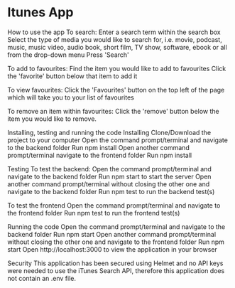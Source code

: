 # Itunes App

How to use the app
To search:
Enter a search term within the search box
Select the type of media you would like to search for, i.e. movie, podcast, music, music video, audio book, short film, TV show, software, ebook or all from the drop-down menu
Press 'Search'

To add to favourites:
Find the item you would like to add to favourites
Click the 'favorite' button below that item to add it

To view favourites:
Click the 'Favourites' button on the top left of the page which will take you to your list of favourites

To remove an item within favourites:
Click the 'remove' button below the item you would like to remove.

Installing, testing and running the code
Installing
Clone/Download the project to your computer
Open the command prompt/terminal and navigate to the backend folder
Run npm install
Open another command prompt/terminal navigate to the frontend folder
Run npm install

Testing
To test the backend:
Open the command prompt/terminal and navigate to the backend folder
Run npm start to start the server
Open another command prompt/terminal without closing the other one and navigate to the backend folder
Run npm test to run the backend test(s)

To test the frontend
Open the command prompt/terminal and navigate to the frontend folder
Run npm test to run the frontend test(s)

Running the code
Open the command prompt/terminal and navigate to the backend folder
Run npm start
Open another command prompt/terminal without closing the other one and navigate to the frontend folder
Run npm start
Open http://localhost:3000 to view the application in your browser

Security
This application has been secured using Helmet and no API keys were needed to use the iTunes Search API, therefore this application does not contain an .env file.
